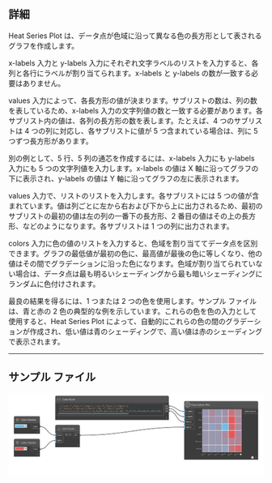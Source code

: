 ## 詳細

Heat Series Plot は、データ点が色域に沿って異なる色の長方形として表されるグラフを作成します。

x-labels 入力と y-labels 入力にそれぞれ文字ラベルのリストを入力すると、各列と各行にラベルが割り当てられます。x-labels と y-labels の数が一致する必要はありません。

values 入力によって、各長方形の値が決まります。サブリストの数は、列の数を表しているため、x-labels 入力の文字列値の数と一致する必要があります。各サブリスト内の値は、各列の長方形の数を表します。たとえば、4 つのサブリストは 4 つの列に対応し、各サブリストに値が 5 つ含まれている場合は、列に 5 つずつ長方形があります。

別の例として、5 行、5 列の通芯を作成するには、x-labels 入力にも y-labels 入力にも 5 つの文字列値を入力します。x-labels の値は X 軸に沿ってグラフの下に表示され、y-labels の値は Y 軸に沿ってグラフの左に表示されます。

values 入力で、リストのリストを入力します。各サブリストには 5 つの値が含まれています。値は列ごとに左から右および下から上に出力されるため、最初のサブリストの最初の値は左の列の一番下の長方形、2 番目の値はその上の長方形、などのようになります。各サブリストは 1 つの列に出力されます。

colors 入力に色の値のリストを入力すると、色域を割り当ててデータ点を区別できます。グラフの最低値が最初の色に、最高値が最後の色に等しくなり、他の値はその間でグラデーションに沿った色になります。色域が割り当てられていない場合は、データ点は最も明るいシェーディングから最も暗いシェーディングにランダムに色付けされます。

最良の結果を得るには、1 つまたは 2 つの色を使用します。サンプル ファイルは、青と赤の 2 色の典型的な例を示しています。これらの色を色の入力として使用すると、Heat Series Plot によって、自動的にこれらの色の間のグラデーションが作成され、低い値は青のシェーディングで、高い値は赤のシェーディングで表示されます。

___
## サンプル ファイル

![Heat Series Plot](./CoreNodeModelsWpf.Charts.HeatSeriesNodeModel_img.jpg)


